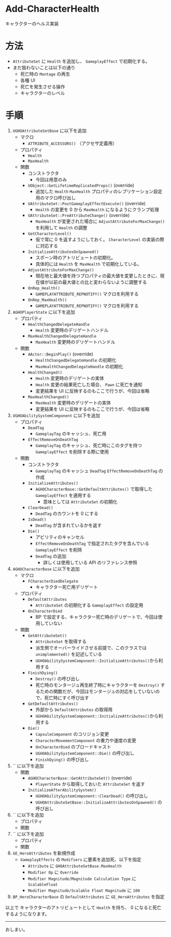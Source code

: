 # Add-CharacterHealth
キャラクターのヘルス実装

# 方法

* `AttributeSet` に `Health` を追加し、 `GameplayEffect` で初期化する。
* まだ扱わないことは以下の通り
	* 死亡時の `Montage` の再生
	* 各種 UI
	* 死亡を発生させる操作
	* キャラクターのレベル

# 手順

1. `UGHOAttributeSetBase` に以下を追加
	* マクロ
		* `ATTRIBUTE_ACCESSORS()` （アクセサ定義用）
	* プロパティ
		* `Health`
		* `MaxHealth`
	* 関数
		* コンストラクタ
			* 今回は用意のみ
		* `UObject::GetLifetimeReplicatedProps()` (override)
			* 追加した `Health` `MaxHealth` プロパティのレプリケーション設定用のマクロ呼び出し
		* `UAttributeSet::PostGameplayEffectExecute()` (override)
			* `Health` の変更を 0 から `MaxHealth` になるようにクランプ処理
		* `UAttributeSet::PreAttributeChange()` (override)
			* `MaxHealth` が変更された場合に `AdjustAttributeForMaxChange()` を利用して `Health` の調整
		* `GetCharacterLevel()`
			* 仮で常に 0 を返すようにしておく。 `CharacterLevel` の実装の際に対応する
    	* `InitializeAttributesOnSpawned()`
			* スポーン時のアトリビュートの初期化。
			* 具体的には `Health` を `MaxHealth` で初期化している。
    	* `AdjustAttributeForMaxChange()`
			* 現在地と最大値を持つプロパティの最大値を変更したときに、現在値が以前の最大値との比と変わらないように調整する
    	* `OnRep_Health()`
			* `GAMEPLAYATTRIBUTE_REPNOTIFY()` マクロを利用する
    	* `OnRep_MaxHealth()`
			* `GAMEPLAYATTRIBUTE_REPNOTIFY()` マクロを利用する
1. `AGHOPlayerState` に以下を追加
	* プロパティ
		* `HealthChangedDelegateHandle`
			* `Health` 変更時のデリゲートハンドル
		* `MaxHealthChangedDelegateHandle`
			* `MaxHealth` 変更時のデリゲートハンドル
	* 関数
		* `AActor::BeginPlay()` (override)
			* `HealthChangedDelegateHandle` の初期化
			* `MaxHealthChangedDelegateHandle` の初期化
		* `HealthChanged()`
			* `Health` 変更時のデリゲートの実体
			* `Health` 変更の結果死亡した場合、 `Pawn` に死亡を通知
			* 変更結果を UI に反映するのもここで行うが、今回は省略
		* `MaxHealthChanged()`
			* `MaxHealth` 変更時のデリゲートの実体
			* 変更結果を UI に反映するのもここで行うが、今回は省略
1. `UGHOAbilitySystemComponent` に以下を追加
	* プロパティ
		* `DeadTag`
			* `GameplayTag` のキャッシュ、死亡用
		* `EffectRemoveOnDeathTag`
			* `GameplayTag` のキャッシュ、死亡時にこのタグを持つ `GameplayEffect` を削除する際に使用
	* 関数
		* コンストラクタ
			* `GameplayTag` のキャッシュ `DeadTag` `EffectRemoveOnDeathTag` の作成
		* `InitializeAttributes()`
			* `AGHOCharacterBase::GetDefaultAttributes()` で取得した `GameplayEffect` を適用する
				* 意味としては `AttributeSet` の初期化
		* `ClearDead()`
			* `DeadTag` のカウントを 0 にする
		* `IsDead()`
			* `DeadTag` が含まれているかを返す
		* `Die()`
			* アビリティのキャンセル
			* `EffectRemoveOnDeathTag` で指定されたタグを含んでいる `GameplayEffect` を削除
			* `DeadTag` の追加
				* 詳しくは使用している API のリファレンス参照
1. `AGHOCharacterBase` に以下を追加
	* マクロ
		* `FCharacterDiedDelegate`
			* キャラクター死亡用デリゲート
	* プロパティ
		* `DefaultAttributes`
			* `AttributeSet` の初期化する `GameplayEffect` の設定用
		* `OnCharacterDied`
			* BP で設定する、キャラクター死亡時のデリゲートで、今回は使用していない
	* 関数
		* `GetAttributeSet()`
			* `AttributeSet` を取得する
			* 派生側でオーバーライドさせる前提で、このクラスでは `unimplemented()` を記述している
			* `UGHOAbilitySystemComponent::InitializeAttributes()`から利用する
		* `FinishDying()`
			* `Destroy()` の呼び出し
			* 死亡時のモンタージュ再生終了時にキャラクターを `Destroy()` するための関数だが、今回はモンタージュの対応をしていないので、死亡時にすぐ呼び出す
		* `GetDefaultAttributes()`
			* 外部から `DefaultAttributes` の取得用
			* `UGHOAbilitySystemComponent::InitializeAttributes()`から利用する
		* `Die()`
			* `CapsuleComponent` のコリジョン変更
			* `CharacterMovementComponent` の重力や速度の変更
			* `OnCharacterDied` のブロードキャスト
			* `UGHOAbilitySystemComponent::Die()` の呼び出し
			* `FinishDying()` の呼び出し
1. `` に以下を追加
	* 関数
		* `AGHOCharacterBase::GetAttributeSet()` (override)
			* `PlayerState` から取得しておいた `AttributeSet` を返す
		* `InitializeAfterAbilitySystem()`
			* `UGHOAbilitySystemComponent::ClearDead()` の呼び出し
			* `UGHOAttributeSetBase::InitializeAttributesOnSpawned()` の呼び出し
1. `` に以下を追加
	* プロパティ
	* 関数
1. `` に以下を追加
	* プロパティ
	* 関数
1. `GE_HeroAttributes` を新規作成
	* `GameplayEffects` の `Modifiers` に要素を追加死、以下を指定
		* `Attribute` に `GHOAttributeSetBase.MaxHealth`
		* `Modifier Op` に `Override`
		* `Modifier Magnitude/Magnitude Calculation Type` に `ScalableFloat`
		* `Modifier Magnitude/Scalable Float Magnitude` に `100`
1. `BP_HeroCharacterBase` の `DefaultAttributes` に `GE_HeroAttributes` を指定

以上で キャラクターのアトリビュートとして `Health` を持ち、 0 になると死亡するようになります。


-----
おしまい。
